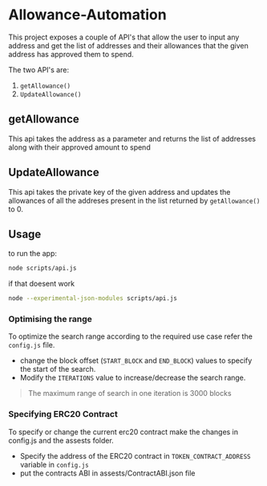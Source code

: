# Allowance-Automation

This project exposes a couple of API's that allow the user to input any address and get the list of addresses and their allowances that the given address has approved them to spend.

The two API's are:

1. `getAllowance()`
2. `UpdateAllowance()`

## getAllowance
This api takes the address as a parameter and returns the list of addresses along with their approved amount to spend 


## UpdateAllowance
This api takes the private key of the given address and updates the allowances of all the addreses present in the list returned by `getAllowance()` to 0.

## Usage
to run the app:

```bash
node scripts/api.js
```

if that doesent work
```bash
node --experimental-json-modules scripts/api.js
```
### Optimising the range

To optimize the search range according to the required use case refer the `config.js` file.

- change the block offset (`START_BLOCK` and `END_BLOCK`) values to specify the start of the search.
- Modify the `ITERATIONS` value to increase/decrease the search range.

> The maximum range of search in one iteration is 3000 blocks

### Specifying ERC20 Contract

To specify or change the current erc20 contract make the changes in config.js and the assests folder.

- Specify the address of the ERC20 contract in `TOKEN_CONTRACT_ADDRESS` variable in `config.js`
- put the contracts ABI in assests/ContractABI.json file
